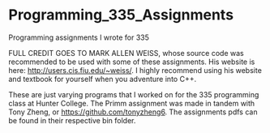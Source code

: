 # Programming_335_Assignments
Programming assignments I wrote for 335

FULL CREDIT GOES TO MARK ALLEN WEISS, whose source code was recommended to be used with some of these assignments.
His website is here: http://users.cis.fiu.edu/~weiss/. I highly recommend using his website and textbook for yourself 
when you adventure into C++.

These are just varying programs that I worked on for the 335 programming class at Hunter College. The Primm assignment
was made in tandem with Tony Zheng, or https://github.com/tonyzheng6. The assignments pdfs can be found in their 
respective bin folder. 
